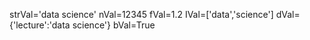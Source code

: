 strVal='data science'
nVal=12345
fVal=1.2
IVal=['data','science']
dVal={'lecture':'data science'}
bVal=True
